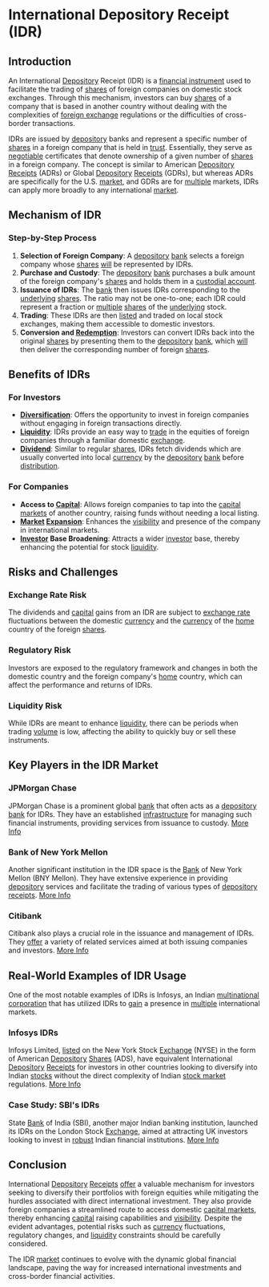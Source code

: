 # International Depository Receipt (IDR)

## Introduction
An International [Depository](../d/depository.md) Receipt (IDR) is a [financial instrument](../f/financial_instrument.md) used to facilitate the trading of [shares](../s/shares.md) of foreign companies on domestic stock exchanges. Through this mechanism, investors can buy [shares](../s/shares.md) of a company that is based in another country without dealing with the complexities of [foreign exchange](../f/foreign_exchange.md) regulations or the difficulties of cross-border transactions.

IDRs are issued by [depository](../d/depository.md) banks and represent a specific number of [shares](../s/shares.md) in a foreign company that is held in [trust](../t/trust.md). Essentially, they serve as [negotiable](../n/negotiable.md) certificates that denote ownership of a given number of [shares](../s/shares.md) in a foreign company. The concept is similar to American [Depository](../d/depository.md) [Receipts](../r/receipt.md) (ADRs) or Global [Depository](../d/depository.md) [Receipts](../r/receipt.md) (GDRs), but whereas ADRs are specifically for the U.S. [market](../m/market.md), and GDRs are for [multiple](../m/multiple.md) markets, IDRs can apply more broadly to any international [market](../m/market.md).

## Mechanism of IDR

### Step-by-Step Process

1. **Selection of Foreign Company**: A [depository](../d/depository.md) [bank](../b/bank.md) selects a foreign company whose [shares](../s/shares.md) [will](../w/will.md) be represented by IDRs.
2. **Purchase and Custody**: The [depository](../d/depository.md) [bank](../b/bank.md) purchases a bulk amount of the foreign company's [shares](../s/shares.md) and holds them in a [custodial account](../c/custodial_account.md).
3. **Issuance of IDRs**: The [bank](../b/bank.md) then issues IDRs corresponding to the [underlying](../u/underlying.md) [shares](../s/shares.md). The ratio may not be one-to-one; each IDR could represent a fraction or [multiple](../m/multiple.md) [shares](../s/shares.md) of the [underlying](../u/underlying.md) stock.
4. **Trading**: These IDRs are then [listed](../l/listed.md) and traded on local stock exchanges, making them accessible to domestic investors.
5. **Conversion and [Redemption](../r/redemption.md)**: Investors can convert IDRs back into the original [shares](../s/shares.md) by presenting them to the [depository](../d/depository.md) [bank](../b/bank.md), which [will](../w/will.md) then deliver the corresponding number of foreign [shares](../s/shares.md).

## Benefits of IDRs

### For Investors
- **[Diversification](../d/diversification.md)**: Offers the opportunity to invest in foreign companies without engaging in foreign transactions directly.
- **[Liquidity](../l/liquidity.md)**: IDRs provide an easy way to [trade](../t/trade.md) in the equities of foreign companies through a familiar domestic [exchange](../e/exchange.md).
- **[Dividend](../d/dividend.md)**: Similar to regular [shares](../s/shares.md), IDRs fetch dividends which are usually converted into local [currency](../c/currency.md) by the [depository](../d/depository.md) [bank](../b/bank.md) before [distribution](../d/distribution.md).

### For Companies
- **Access to [Capital](../c/capital.md)**: Allows foreign companies to tap into the [capital markets](../c/capital_markets.md) of another country, raising funds without needing a local listing.
- **[Market](../m/market.md) [Expansion](../e/expansion.md)**: Enhances the [visibility](../v/visibility.md) and presence of the company in international markets.
- **[Investor](../i/investor.md) Base Broadening**: Attracts a wider [investor](../i/investor.md) base, thereby enhancing the potential for stock [liquidity](../l/liquidity.md).

## Risks and Challenges

### Exchange Rate Risk
The dividends and [capital](../c/capital.md) gains from an IDR are subject to [exchange rate](../e/exchange_rate.md) fluctuations between the domestic [currency](../c/currency.md) and the [currency](../c/currency.md) of the [home](../h/home.md) country of the foreign [shares](../s/shares.md).

### Regulatory Risk
Investors are exposed to the regulatory framework and changes in both the domestic country and the foreign company's [home](../h/home.md) country, which can affect the performance and returns of IDRs.

### Liquidity Risk
While IDRs are meant to enhance [liquidity](../l/liquidity.md), there can be periods when trading [volume](../v/volume.md) is low, affecting the ability to quickly buy or sell these instruments.

## Key Players in the IDR Market

### JPMorgan Chase
JPMorgan Chase is a prominent global [bank](../b/bank.md) that often acts as a [depository](../d/depository.md) [bank](../b/bank.md) for IDRs. They have an established [infrastructure](../i/infrastructure.md) for managing such financial instruments, providing services from issuance to custody. 
[More Info](https://www.jpmorganchase.com/)

### Bank of New York Mellon
Another significant institution in the IDR space is the [Bank](../b/bank.md) of New York Mellon (BNY Mellon). They have extensive experience in providing [depository](../d/depository.md) services and facilitate the trading of various types of [depository](../d/depository.md) [receipts](../r/receipt.md).
[More Info](https://www.bnymellon.com/)

### Citibank
Citibank also plays a crucial role in the issuance and management of IDRs. They [offer](../o/offer.md) a variety of related services aimed at both issuing companies and investors.
[More Info](https://www.citigroup.com/)

## Real-World Examples of IDR Usage

One of the most notable examples of IDRs is Infosys, an Indian [multinational corporation](../m/multinational_corporation.md) that has utilized IDRs to [gain](../g/gain.md) a presence in [multiple](../m/multiple.md) international markets. 

### Infosys IDRs
Infosys Limited, [listed](../l/listed.md) on the New York Stock [Exchange](../e/exchange.md) (NYSE) in the form of American [Depository](../d/depository.md) [Shares](../s/shares.md) (ADS), have equivalent International [Depository](../d/depository.md) [Receipts](../r/receipt.md) for investors in other countries looking to diversify into Indian [stocks](../s/stock.md) without the direct complexity of Indian [stock market](../s/stock_market.md) regulations.
[More Info](https://www.infosys.com/)

### Case Study: SBI's IDRs
State [Bank](../b/bank.md) of India (SBI), another major Indian banking institution, launched its IDRs on the London Stock [Exchange](../e/exchange.md), aimed at attracting UK investors looking to invest in [robust](../r/robust.md) Indian financial institutions.
[More Info](https://www.sbi.co.in/)

## Conclusion
International [Depository](../d/depository.md) [Receipts](../r/receipt.md) [offer](../o/offer.md) a valuable mechanism for investors seeking to diversify their portfolios with foreign equities while mitigating the hurdles associated with direct international investment. They also provide foreign companies a streamlined route to access domestic [capital markets](../c/capital_markets.md), thereby enhancing [capital](../c/capital.md) raising capabilities and [visibility](../v/visibility.md). Despite the evident advantages, potential risks such as [currency](../c/currency.md) fluctuations, regulatory changes, and [liquidity](../l/liquidity.md) constraints should be carefully considered.

The IDR [market](../m/market.md) continues to evolve with the dynamic global financial landscape, paving the way for increased international investments and cross-border financial activities.